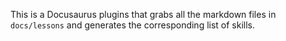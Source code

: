 This is a Docusaurus plugins that grabs all the markdown files in ```docs/lessons``` and generates the corresponding list of skills.